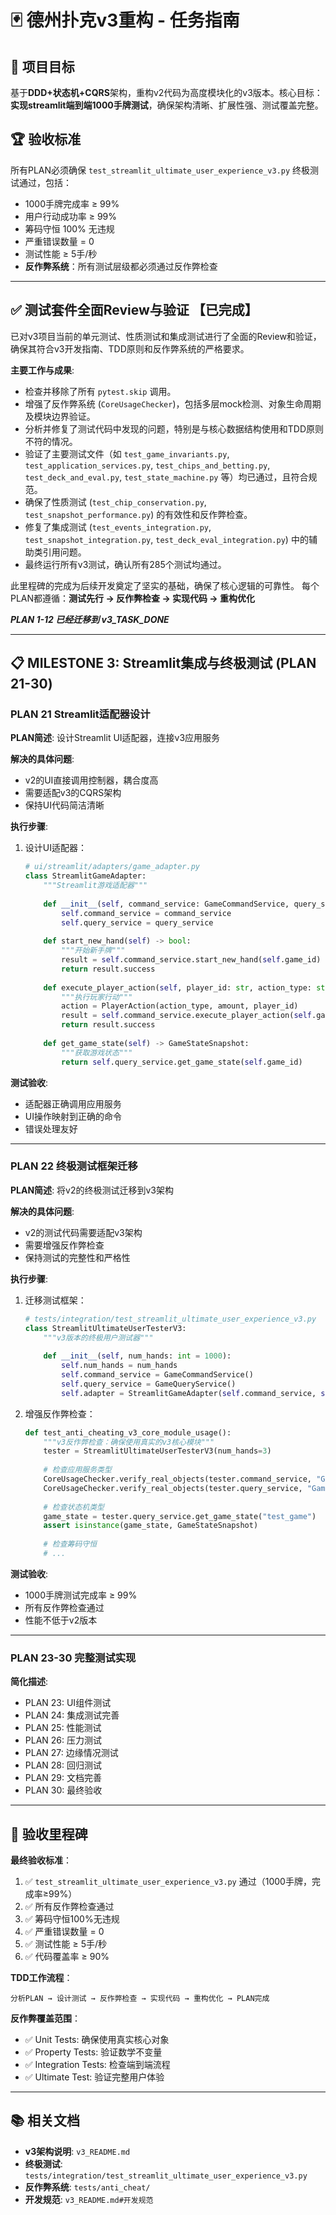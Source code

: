 # 🃏 德州扑克v3重构 - 任务指南

## 🎯 项目目标

基于**DDD+状态机+CQRS**架构，重构v2代码为高度模块化的v3版本。核心目标：**实现streamlit端到端1000手牌测试**，确保架构清晰、扩展性强、测试覆盖完整。

## 🏆 验收标准

所有PLAN必须确保 `test_streamlit_ultimate_user_experience_v3.py` 终极测试通过，包括：
- 1000手牌完成率 ≥ 99%
- 用户行动成功率 ≥ 99% 
- 筹码守恒 100% 无违规
- 严重错误数量 = 0
- 测试性能 ≥ 5手/秒
- **反作弊系统**：所有测试层级都必须通过反作弊检查

---

## ✅ 测试套件全面Review与验证 【已完成】

已对v3项目当前的单元测试、性质测试和集成测试进行了全面的Review和验证，确保其符合v3开发指南、TDD原则和反作弊系统的严格要求。

**主要工作与成果**:
- 检查并移除了所有 `pytest.skip` 调用。
- 增强了反作弊系统 (`CoreUsageChecker`)，包括多层mock检测、对象生命周期及模块边界验证。
- 分析并修复了测试代码中发现的问题，特别是与核心数据结构使用和TDD原则不符的情况。
- 验证了主要测试文件（如 `test_game_invariants.py`, `test_application_services.py`, `test_chips_and_betting.py`, `test_deck_and_eval.py`, `test_state_machine.py` 等）均已通过，且符合规范。
- 确保了性质测试 (`test_chip_conservation.py`, `test_snapshot_performance.py`) 的有效性和反作弊检查。
- 修复了集成测试 (`test_events_integration.py`, `test_snapshot_integration.py`, `test_deck_eval_integration.py`) 中的辅助类引用问题。
- 最终运行所有v3测试，确认所有285个测试均通过。

此里程碑的完成为后续开发奠定了坚实的基础，确保了核心逻辑的可靠性。
每个PLAN都遵循：**测试先行 → 反作弊检查 → 实现代码 → 重构优化**

***PLAN 1-12 已经迁移到 v3_TASK_DONE***

---

## 📋 MILESTONE 3: Streamlit集成与终极测试 (PLAN 21-30)

### PLAN 21 Streamlit适配器设计

**PLAN简述**: 设计Streamlit UI适配器，连接v3应用服务

**解决的具体问题**:
- v2的UI直接调用控制器，耦合度高
- 需要适配v3的CQRS架构
- 保持UI代码简洁清晰

**执行步骤**:
1. 设计UI适配器：
   ```python
   # ui/streamlit/adapters/game_adapter.py
   class StreamlitGameAdapter:
       """Streamlit游戏适配器"""
       
       def __init__(self, command_service: GameCommandService, query_service: GameQueryService):
           self.command_service = command_service
           self.query_service = query_service
       
       def start_new_hand(self) -> bool:
           """开始新手牌"""
           result = self.command_service.start_new_hand(self.game_id)
           return result.success
       
       def execute_player_action(self, player_id: str, action_type: str, amount: int = 0) -> bool:
           """执行玩家行动"""
           action = PlayerAction(action_type, amount, player_id)
           result = self.command_service.execute_player_action(self.game_id, player_id, action)
           return result.success
       
       def get_game_state(self) -> GameStateSnapshot:
           """获取游戏状态"""
           return self.query_service.get_game_state(self.game_id)
   ```

**测试验收**:
- 适配器正确调用应用服务
- UI操作映射到正确的命令
- 错误处理友好

---

### PLAN 22 终极测试框架迁移

**PLAN简述**: 将v2的终极测试迁移到v3架构

**解决的具体问题**:
- v2的测试代码需要适配v3架构
- 需要增强反作弊检查
- 保持测试的完整性和严格性

**执行步骤**:
1. 迁移测试框架：
   ```python
   # tests/integration/test_streamlit_ultimate_user_experience_v3.py
   class StreamlitUltimateUserTesterV3:
       """v3版本的终极用户测试器"""
       
       def __init__(self, num_hands: int = 1000):
           self.num_hands = num_hands
           self.command_service = GameCommandService()
           self.query_service = GameQueryService()
           self.adapter = StreamlitGameAdapter(self.command_service, self.query_service)
   ```

2. 增强反作弊检查：
   ```python
   def test_anti_cheating_v3_core_module_usage():
       """v3反作弊检查：确保使用真实的v3核心模块"""
       tester = StreamlitUltimateUserTesterV3(num_hands=3)
       
       # 检查应用服务类型
       CoreUsageChecker.verify_real_objects(tester.command_service, "GameCommandService")
       CoreUsageChecker.verify_real_objects(tester.query_service, "GameQueryService")
       
       # 检查状态机类型
       game_state = tester.query_service.get_game_state("test_game")
       assert isinstance(game_state, GameStateSnapshot)
       
       # 检查筹码守恒
       # ...
   ```

**测试验收**:
- 1000手牌测试完成率 ≥ 99%
- 所有反作弊检查通过
- 性能不低于v2版本

---

### PLAN 23-30 完整测试实现

**简化描述**: 
- PLAN 23: UI组件测试
- PLAN 24: 集成测试完善
- PLAN 25: 性能测试
- PLAN 26: 压力测试
- PLAN 27: 边缘情况测试
- PLAN 28: 回归测试
- PLAN 29: 文档完善
- PLAN 30: 最终验收

---

## 🏁 验收里程碑

**最终验收标准**：
1. ✅ `test_streamlit_ultimate_user_experience_v3.py` 通过（1000手牌，完成率≥99%）
2. ✅ 所有反作弊检查通过
3. ✅ 筹码守恒100%无违规
4. ✅ 严重错误数量 = 0
5. ✅ 测试性能 ≥ 5手/秒
6. ✅ 代码覆盖率 ≥ 90%

**TDD工作流程**：
```
分析PLAN → 设计测试 → 反作弊检查 → 实现代码 → 重构优化 → PLAN完成
```

**反作弊覆盖范围**：
- ✅ Unit Tests: 确保使用真实核心对象
- ✅ Property Tests: 验证数学不变量
- ✅ Integration Tests: 检查端到端流程
- ✅ Ultimate Test: 验证完整用户体验

---

## 📚 相关文档

- **v3架构说明**: `v3_README.md`
- **终极测试**: `tests/integration/test_streamlit_ultimate_user_experience_v3.py`
- **反作弊系统**: `tests/anti_cheat/`
- **开发规范**: `v3_README.md#开发规范` 